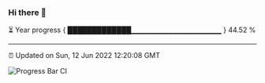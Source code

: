 ### Hi there 👋

⏳ Year progress { █████████████▁▁▁▁▁▁▁▁▁▁▁▁▁▁▁▁▁ } 44.52 %

---

⏰ Updated on Sun, 12 Jun 2022 12:20:08 GMT

![Progress Bar CI](https://github.com/liununu/liununu/workflows/Progress%20Bar%20CI/badge.svg)
